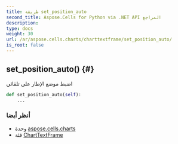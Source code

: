 ```yaml
---
title: طريقة set_position_auto
second_title: Aspose.Cells for Python via .NET API المراجع
description:
type: docs
weight: 30
url: /ar/aspose.cells.charts/charttextframe/set_position_auto/
is_root: false
---
```

##  set_position_auto() {#}
اضبط موضع الإطار على تلقائي



```python
def set_position_auto(self):
    ...
```





###  أنظر أيضا
* وحدة [aspose.cells.charts](../../)
* فئة [ChartTextFrame](/cells/python-net/ar/aspose.cells.charts/charttextframe)
